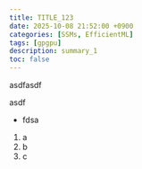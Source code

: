 ```yaml
---
title: TITLE_123
date: 2025-10-08 21:52:00 +0900
categories: [SSMs, EfficientML]
tags: [gpgpu]
description: summary_1
toc: false
---
```


asdfasdf

asdf
- fdsa

1. a
2. b
3. c
